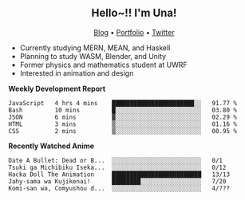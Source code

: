 <h2 align="center">
  Hello~!! I'm Una!
</h2>

<p align="center">
  <a href="https://anarchy.website/">Blog</a> &bull;
  <a href="https://una-ada.github.io/">Portfolio</a> &bull;
  <a href="https://twitter.com/unaxiii">Twitter</a>
</p>

- Currently studying MERN, MEAN, and Haskell
- Planning to study WASM, Blender, and Unity
- Former physics and mathematics student at UWRF
- Interested in animation and design

**Weekly Development Report**

<!--START_SECTION:waka-->
```text
JavaScript   4 hrs 4 mins    ███████████████████████░░   91.77 % 
Bash         10 mins         █░░░░░░░░░░░░░░░░░░░░░░░░   03.80 % 
JSON         6 mins          ▓░░░░░░░░░░░░░░░░░░░░░░░░   02.29 % 
HTML         3 mins          ▒░░░░░░░░░░░░░░░░░░░░░░░░   01.16 % 
CSS          2 mins          ▒░░░░░░░░░░░░░░░░░░░░░░░░   00.95 % 
```
<!--END_SECTION:waka-->

**Recently Watched Anime**

<!-- RECENT-ANIME:START -->

    Date A Bullet: Dead or B...  ░░░░░░░░░░░░░░░░░░░░░░░░░   0/1
    Tsuki ga Michibiku Iseka...  ░░░░░░░░░░░░░░░░░░░░░░░░░   0/12
    Hacka Doll The Animation     █████████████████████████   13/13
    Jahy-sama wa Kujikenai!      ████████░░░░░░░░░░░░░░░░░   7/20
    Komi-san wa, Comyushou d...  ░░░░░░░░░░░░░░░░░░░░░░░░░   4/???
<!-- RECENT-ANIME:END -->
